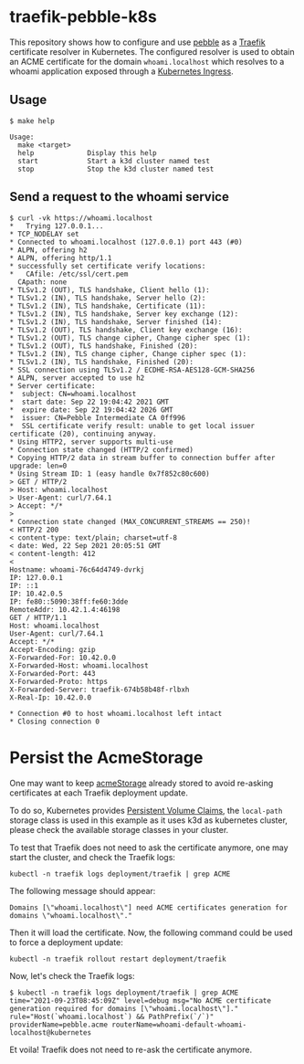# traefik-pebble-k8s

This repository shows how to configure and use [pebble](https://github.com/letsencrypt/pebble#readme) as a [Traefik](https://github.com/traefik/traefik#readme) certificate resolver in Kubernetes.
The configured resolver is used to obtain an ACME certificate for the domain `whoami.localhost` which resolves to a whoami application exposed through a [Kubernetes Ingress](https://kubernetes.io/docs/concepts/services-networking/ingress/). 

## Usage

```shell
$ make help

Usage:
  make <target>
  help             Display this help
  start            Start a k3d cluster named test
  stop             Stop the k3d cluster named test
```

## Send a request to the whoami service

```shell
$ curl -vk https://whoami.localhost
*   Trying 127.0.0.1...
* TCP_NODELAY set
* Connected to whoami.localhost (127.0.0.1) port 443 (#0)
* ALPN, offering h2
* ALPN, offering http/1.1
* successfully set certificate verify locations:
*   CAfile: /etc/ssl/cert.pem
  CApath: none
* TLSv1.2 (OUT), TLS handshake, Client hello (1):
* TLSv1.2 (IN), TLS handshake, Server hello (2):
* TLSv1.2 (IN), TLS handshake, Certificate (11):
* TLSv1.2 (IN), TLS handshake, Server key exchange (12):
* TLSv1.2 (IN), TLS handshake, Server finished (14):
* TLSv1.2 (OUT), TLS handshake, Client key exchange (16):
* TLSv1.2 (OUT), TLS change cipher, Change cipher spec (1):
* TLSv1.2 (OUT), TLS handshake, Finished (20):
* TLSv1.2 (IN), TLS change cipher, Change cipher spec (1):
* TLSv1.2 (IN), TLS handshake, Finished (20):
* SSL connection using TLSv1.2 / ECDHE-RSA-AES128-GCM-SHA256
* ALPN, server accepted to use h2
* Server certificate:
*  subject: CN=whoami.localhost
*  start date: Sep 22 19:04:42 2021 GMT
*  expire date: Sep 22 19:04:42 2026 GMT
*  issuer: CN=Pebble Intermediate CA 0ff996
*  SSL certificate verify result: unable to get local issuer certificate (20), continuing anyway.
* Using HTTP2, server supports multi-use
* Connection state changed (HTTP/2 confirmed)
* Copying HTTP/2 data in stream buffer to connection buffer after upgrade: len=0
* Using Stream ID: 1 (easy handle 0x7f852c80c600)
> GET / HTTP/2
> Host: whoami.localhost
> User-Agent: curl/7.64.1
> Accept: */*
>
* Connection state changed (MAX_CONCURRENT_STREAMS == 250)!
< HTTP/2 200
< content-type: text/plain; charset=utf-8
< date: Wed, 22 Sep 2021 20:05:51 GMT
< content-length: 412
<
Hostname: whoami-76c64d4749-dvrkj
IP: 127.0.0.1
IP: ::1
IP: 10.42.0.5
IP: fe80::5090:38ff:fe60:3dde
RemoteAddr: 10.42.1.4:46198
GET / HTTP/1.1
Host: whoami.localhost
User-Agent: curl/7.64.1
Accept: */*
Accept-Encoding: gzip
X-Forwarded-For: 10.42.0.0
X-Forwarded-Host: whoami.localhost
X-Forwarded-Port: 443
X-Forwarded-Proto: https
X-Forwarded-Server: traefik-674b58b48f-rlbxh
X-Real-Ip: 10.42.0.0

* Connection #0 to host whoami.localhost left intact
* Closing connection 0 
```

# Persist the AcmeStorage

One may want to keep [acmeStorage](https://doc.traefik.io/traefik/v2.5/https/acme/#storage) already stored to avoid re-asking certificates at each Traefik deployment update.

To do so, Kubernetes provides [Persistent Volume Claims](https://kubernetes.io/docs/concepts/storage/persistent-volumes/),
the `local-path` storage class is used in this example as it uses k3d as kubernetes cluster,
please check the available storage classes in your cluster.

To test that Traefik does not need to ask the certificate anymore,
one may start the cluster, and check the Traefik logs:

```shell
kubectl -n traefik logs deployment/traefik | grep ACME
```
The following message should appear:

```shell
Domains [\"whoami.localhost\"] need ACME certificates generation for domains \"whoami.localhost\"."
```

Then it will load the certificate.
Now, the following command could be used to force a deployment update:

```shell
kubectl -n traefik rollout restart deployment/traefik
```

Now, let's check the Traefik logs:

```shell
$ kubectl -n traefik logs deployment/traefik | grep ACME
time="2021-09-23T08:45:09Z" level=debug msg="No ACME certificate generation required for domains [\"whoami.localhost\"]." rule="Host(`whoami.localhost`) && PathPrefix(`/`)" providerName=pebble.acme routerName=whoami-default-whoami-localhost@kubernetes
```

Et voila!
Traefik does not need to re-ask the certificate anymore. 
